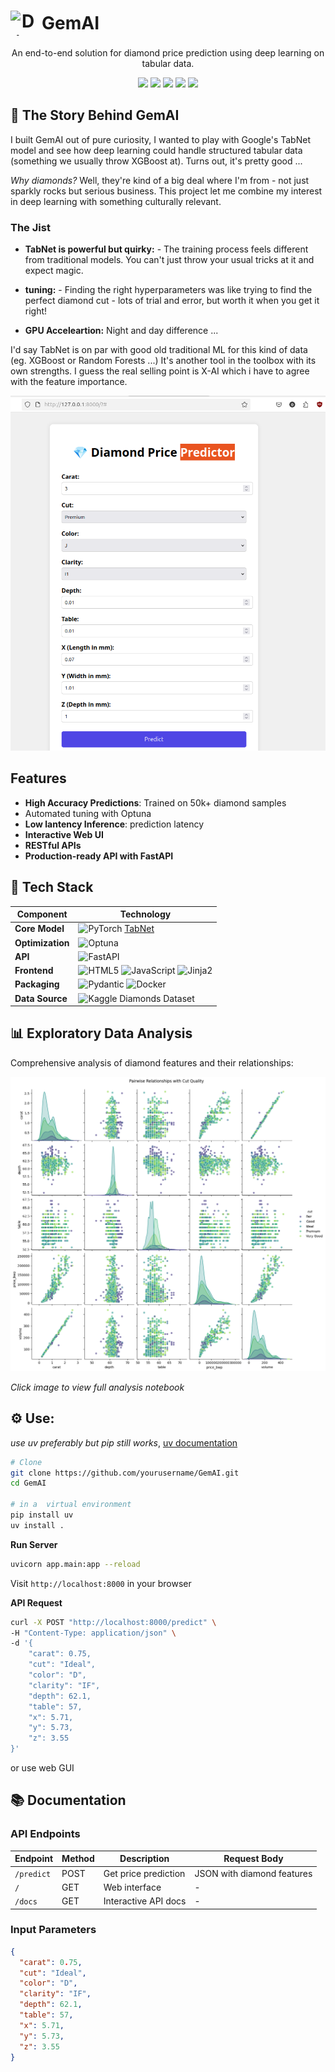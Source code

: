 


<div align="center">
<h1 style="display: flex; align-items: center; gap: 10px;">
  <img src="https://4vector.com/i/free-vector-diamant-diamond_100183_Diamant_diamond.png" alt="Diamond icon" style="width: 40px; height: 40px;">
  GemAI
</h1>
<p>An end-to-end solution for diamond price prediction using deep learning on tabular data.</p>

  <img src="https://img.shields.io/badge/Predictor-Diamonds-blueviolet" />
  <img src="https://img.shields.io/badge/Model-TabNet-red" />
  <img src="https://img.shields.io/badge/API-FastAPI-green" />
  <img src="https://img.shields.io/badge/Optimisation-Optuna-yellow" />
  <img src="https://img.shields.io/badge/License-MIT-blue" />
</div>


## 🔮 The Story Behind GemAI

I built GemAI out of pure curiosity, I wanted to play with Google's TabNet model and see how deep learning could handle structured tabular data (something we usually throw XGBoost at). Turns out, it's pretty good ...

*Why diamonds?* Well, they're kind of a big deal where I'm from - not just sparkly rocks but serious business. This project let me combine my interest in deep learning with something culturally relevant.

### The Jist

- **TabNet is powerful but quirky:** - The training process feels different from traditional models. You can't just throw your usual tricks at it and expect magic.
  
- **tuning:** - Finding the right hyperparameters was like trying to find the perfect diamond cut - lots of trial and error, but worth it when you get it right!

- **GPU Acceleartion:**  Night and day difference ...

I'd say TabNet  is on par with good old traditional ML for this kind of data (eg.  XGBoost or Random Forests ...) It's another tool in the toolbox with its own strengths. I guess the real selling point is X-AI which i have to agree with the feature importance.




![Web App Preview](./app/web_app.png)

## Features

- **High Accuracy Predictions**: Trained on 50k+ diamond samples
- Automated tuning with Optuna
- **Low lantency Inference**: prediction latency
- **Interactive Web UI**
- **RESTful APIs** 
- **Production-ready API with FastAPI**

## 🧠 Tech Stack

| Component       | Technology                                                                 |
|-----------------|----------------------------------------------------------------------------|
| **Core Model**  | ![PyTorch](https://img.shields.io/badge/PyTorch-EE4C2C?logo=pytorch&logoColor=white) [TabNet](https://github.com/dreamquark-ai/tabnet) |
| **Optimization**| ![Optuna](https://img.shields.io/badge/Optuna-2C3E50?logo=optuna&logoColor=white) |
| **API**         | ![FastAPI](https://img.shields.io/badge/FastAPI-009688?logo=fastapi&logoColor=white) |
| **Frontend**    | ![HTML5](https://img.shields.io/badge/HTML5-E34F26?logo=html5&logoColor=white) ![JavaScript](https://img.shields.io/badge/JavaScript-F7DF1E?logo=javascript&logoColor=black) ![Jinja2](https://img.shields.io/badge/Jinja2-B41717?logo=jinja&logoColor=white) |
| **Packaging**   | ![Pydantic](https://img.shields.io/badge/Pydantic-92000F?logo=pydantic&logoColor=white) ![Docker](https://img.shields.io/badge/Docker-2496ED?logo=docker&logoColor=white) |
| **Data Source** | ![Kaggle](https://img.shields.io/badge/Kaggle-20BEFF?logo=kaggle&logoColor=white) Diamonds Dataset |

## 📊 Exploratory Data Analysis

Comprehensive analysis of diamond features and their relationships:

[![Open EDA Notebook](./notebooks/pairplot.png)](./notebooks/EDA.ipynb)

*Click image to view full analysis notebook*

## ⚙️ Use:

*use uv preferably but pip still works*, [uv documentation](https://docs.astral.sh/uv/)

```bash
# Clone 
git clone https://github.com/yourusername/GemAI.git
cd GemAI

# in a  virtual environment
pip install uv 
uv install .
```

**Run  Server**
```bash
uvicorn app.main:app --reload
```
Visit `http://localhost:8000` in your browser

**API Request**
```bash
curl -X POST "http://localhost:8000/predict" \
-H "Content-Type: application/json" \
-d '{
    "carat": 0.75,
    "cut": "Ideal",
    "color": "D",
    "clarity": "IF",
    "depth": 62.1,
    "table": 57,
    "x": 5.71,
    "y": 5.73,
    "z": 3.55
}'
```
or use web GUI

## 📚 Documentation

### API Endpoints
| Endpoint       | Method | Description               | Request Body                                   |
|----------------|--------|---------------------------|-----------------------------------------------|
| `/predict`     | POST   | Get price prediction      | JSON with diamond features                    |
| `/`            | GET    | Web interface             | -                                             |
| `/docs`        | GET    | Interactive API docs      | -                                             |

### Input Parameters
```json
{
  "carat": 0.75,
  "cut": "Ideal",
  "color": "D",
  "clarity": "IF",
  "depth": 62.1,
  "table": 57,
  "x": 5.71,
  "y": 5.73,
  "z": 3.55
}

```

